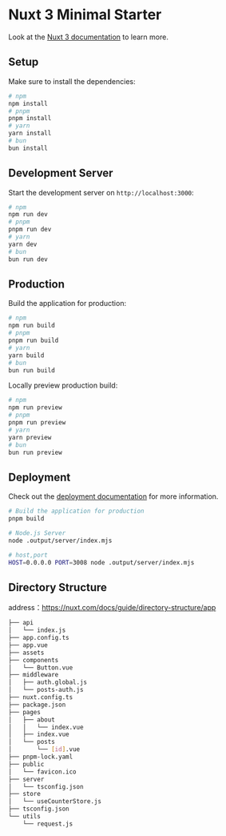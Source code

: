 # Nuxt 3 Minimal Starter

Look at the [Nuxt 3 documentation](https://nuxt.com/docs/getting-started/introduction) to learn more.

## Setup

Make sure to install the dependencies:

```bash
# npm
npm install
# pnpm
pnpm install
# yarn
yarn install
# bun
bun install
```

## Development Server

Start the development server on `http://localhost:3000`:

```bash
# npm
npm run dev
# pnpm
pnpm run dev
# yarn
yarn dev
# bun
bun run dev
```

## Production

Build the application for production:

```bash
# npm
npm run build
# pnpm
pnpm run build
# yarn
yarn build
# bun
bun run build
```

Locally preview production build:

```bash
# npm
npm run preview
# pnpm
pnpm run preview
# yarn
yarn preview
# bun
bun run preview
```

## Deployment

Check out the [deployment documentation](https://nuxt.com/docs/getting-started/deployment) for more information.

```bash
# Build the application for production
pnpm build

# Node.js Server
node .output/server/index.mjs

# host,port
HOST=0.0.0.0 PORT=3008 node .output/server/index.mjs
```

## Directory Structure

address：https://nuxt.com/docs/guide/directory-structure/app

```bash
├── api
│   └── index.js
├── app.config.ts
├── app.vue
├── assets
├── components
│   └── Button.vue
├── middleware
│   ├── auth.global.js
│   └── posts-auth.js
├── nuxt.config.ts
├── package.json
├── pages
│   ├── about
│   │   └── index.vue
│   ├── index.vue
│   └── posts
│       └── [id].vue
├── pnpm-lock.yaml
├── public
│   └── favicon.ico
├── server
│   └── tsconfig.json
├── store
│   └── useCounterStore.js
├── tsconfig.json
└── utils
    └── request.js
```
